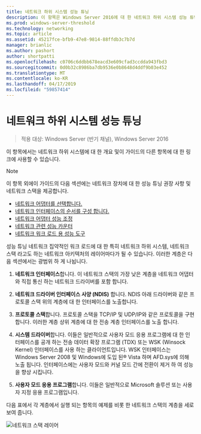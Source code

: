 ```yaml
---
title: 네트워크 하위 시스템 성능 튜닝
description: 이 항목은 Windows Server 2016에 대 한 네트워크 하위 시스템 성능 튜닝 지침의 일부입니다.
ms.prod: windows-server-threshold
ms.technology: networking
ms.topic: article
ms.assetid: 45217fce-bfb9-47e8-9814-88ffdb3c7b7d
manager: brianlic
ms.author: pashort
author: shortpatti
ms.openlocfilehash: c0706c6ddbb678eacd3e609cfad3ccdda943fbd3
ms.sourcegitcommit: 0d0b32c8986ba7db9536e0b8648d4ddf9b03e452
ms.translationtype: MT
ms.contentlocale: ko-KR
ms.lasthandoff: 04/17/2019
ms.locfileid: "59857414"
---
```

# <a name="network-subsystem-performance-tuning"></a>네트워크 하위 시스템 성능 튜닝

>적용 대상: Windows Server (반기 채널), Windows Server 2016

이 항목에서는 네트워크 하위 시스템에 대 한 개요 및이 가이드의 다른 항목에 대 한 링크에 사용할 수 있습니다.

>[!NOTE]
>이 항목 외에이 가이드의 다음 섹션에는 네트워크 장치에 대 한 성능 튜닝 권장 사항 및 네트워크 스택을 제공합니다.
> - [네트워크 어댑터를 선택합니다.](net-sub-choose-nic.md)
> - [네트워크 인터페이스의 순서를 구성 합니다.](net-sub-interface-metric.md)
> - [네트워크 어댑터 성능 조정](net-sub-performance-tuning-nics.md)
> - [네트워크 관련 성능 카운터](net-sub-performance-counters.md)
> - [네트워크 워크 로드 용 성능 도구](net-sub-performance-tools.md)

성능 튜닝 네트워크 집약적인 워크 로드에 대 한 특히 네트워크 하위 시스템, 네트워크 스택 라고도 하는 네트워크 아키텍처의 레이어마다가 될 수 있습니다. 이러한 계층은 다음 섹션에서는 광범위 하 게 나뉩니다.

1. **네트워크 인터페이스**합니다. 이 네트워크 스택의 가장 낮은 계층을 네트워크 어댑터와 직접 통신 하는 네트워크 드라이버를 포함 합니다.

2. **네트워크 드라이버 인터페이스 사양 (NDIS)** 합니다. NDIS 아래 드라이버와 같은 프로토콜 스택 위의 계층에 대 한 인터페이스를 노출합니다.
  
3. **프로토콜 스택**합니다. 프로토콜 스택을 TCP/IP 및 UDP/IP와 같은 프로토콜을 구현합니다. 이러한 계층 상위 계층에 대 한 전송 계층 인터페이스를 노출 합니다.
  
4. **시스템 드라이버**합니다. 이들은 일반적으로 사용자 모드 응용 프로그램에 대 한 인터페이스를 공개 하는 전송 데이터 확장 프로그램 (TDX) 또는 WSK (Winsock Kernel) 인터페이스를 사용 하는 클라이언트입니다. WSK 인터페이스는 Windows Server 2008 및 Windows에 도입 된&reg; Vista 하며 AFD.sys에 의해 노출 됩니다. 인터페이스에는 사용자 모드와 커널 모드 간에 전환이 제거 하 여 성능을 향상 시킵니다.
  
5. **사용자 모드 응용 프로그램**합니다. 이들은 일반적으로 Microsoft 솔루션 또는 사용자 지정 응용 프로그램입니다.

다음 표에서 각 계층에서 실행 되는 항목의 예제를 비롯 한 네트워크 스택의 계층을 세로 보여 줍니다.  

![네트워크 스택 레이어](../../media/Network-Subsystem/network-layers.jpg)

